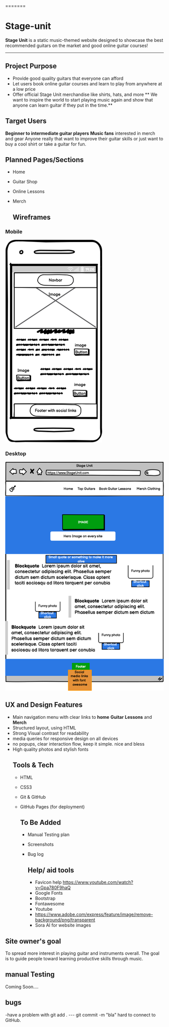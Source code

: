 
=======
# Stage-unit

**Stage Unit** is a static music-themed website designed to showcase the best recommended guitars on the market and good online guitar courses!

---

## Project Purpose

- Provide good quality guitars that everyone can afford
- Let users book online guitar courses and learn to play from anywhere at a low price
- Offer official Stage Unit merchandise like shirts, hats, and more
 ** We want to inspire the world to start playing music again and show that anyone can learn guitar if they put in the time.**

## Target Users 

**Beginner to intermediate guitar players**
**Music fans** interested in merch and gear
Anyone really that want to improve their guitar skills or just want to buy a cool shirt or take a guitar for fun.

## Planned Pages/Sections
- Home
- Guitar Shop
- Online Lessons
- Merch

  ## Wireframes

### Mobile
![Mobile Wireframe](assets/images/mobile.png)

### Desktop
![Desktop Wireframe](assets/images/desktop-wireframe1.png)


## UX and Design Features
- Main navigation menu with clear links to **home** **Guitar** **Lessons** and **Merch**
- Structured layout, using HTML
- Strong Visual contrast for readability
- media queries for responsive design on all devices
- no popups, clear interaction flow, keep it simple. nice and bless
- High quality photos and stylish fonts
  ## Tools & Tech
  - HTML
  - CSS3
  - Git & GitHub
  - GitHub Pages (for deployment)
 
    ## To Be Added
    - Manual Testing plan
    - Screenshots
    - Bug log

      ## Help/ aid tools
      - Favicon help https://www.youtube.com/watch?v=Gpa780F9haQ
      - Google Fonts
      - Bootstrap
      - Fontawesome
      - Youtube
      - https://www.adobe.com/express/feature/image/remove-background/png/transparent
      - Sora AI for website images
  


## Site owner's goal
To spread more interest in playing guitar and instruments overall. The goal is to guide people toward learning productive skills through music.

  ## manual Testing
  Coming Soon....



  ## bugs
  -have a problem with git add . --- git commit -m "bla" hard to connect to GitHub.


